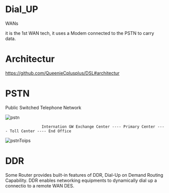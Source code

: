 # Dial_UP
WANs


it is the 1st WAN tech, it uses a Modem connected to the PSTN to carry data.

# Architectur

https://github.com/QueenieCplusplus/DSL#architectur

# PSTN

Public Switched Telephone Network

![pstn](https://zh.wikipedia.org/zh-tw/公共交换电话网#/media/File:PSTN_office_classification_hierarchy.svg)






                    Internation GW Exchange Center ---- Primary Center ---- Toll Center ---- End Office

      
![pstnToips](https://www.media5corp.com/wp-content/uploads/OperatorPSTN-to-All-IP_Mediatrix_solution_page_diagram.png)


# DDR

Some Router provides built-in features of DDR, Dial-Up on Demand Routing Capability.
DDR enables networking equipments to dynamically dial up a connectio to a remote WAN DES.

